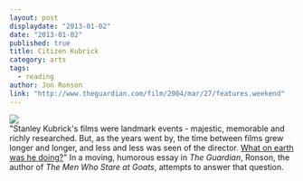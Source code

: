 ```yaml
---
layout: post
displaydate: "2013-01-02"
date: "2013-01-02"
published: true
title: Citizen Kubrick
category: arts
tags: 
  - reading
author: Jon Ronson
link: "http://www.theguardian.com/film/2004/mar/27/features.weekend"
---
```


![](http://upload.wikimedia.org/wikipedia/commons/4/46/Kubrick_-_Barry_Lyndon_candid.JPG)<br>
"Stanley Kubrick's films were landmark events - majestic, memorable and richly researched. But, as the years went by, the time between films grew longer and longer, and less and less was seen of the director. <a href="http://www.theguardian.com/film/2004/mar/27/features.weekend">What on earth was he doing?</a>" In a moving, humorous essay in _The Guardian_, Ronson, the author of _The Men Who Stare at Goats_, attempts to answer that question.